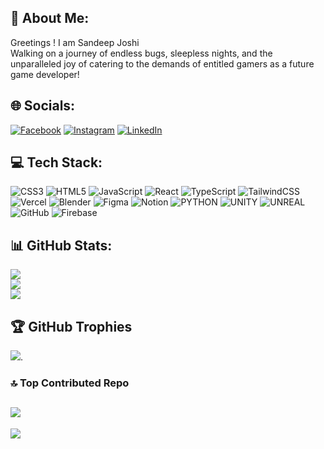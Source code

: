 ## 💫 About Me:
Greetings ! I am Sandeep Joshi<br>Walking on a journey of endless bugs, sleepless nights, and the unparalleled joy of catering to the demands of entitled gamers as a future game developer!


## 🌐 Socials:
[![Facebook](https://img.shields.io/badge/Facebook%20-%231877F2.svg?&style=for-the-badge&logo=Facebook&logoColor=white)](https://www.facebook.com/profile.php?id=100005611095592) [![Instagram](https://img.shields.io/badge/Instagram%20-%23E4405F.svg?&style=for-the-badge&logo=Instagram&logoColor=white)](https://instagram.com/josh_sandip) [![LinkedIn](https://img.shields.io/badge/linkedin%20-%230077B5.svg?&style=for-the-badge&logo=linkedin&logoColor=white)](https://www.linkedin.com/in/joshi-sandip/) 

## 💻 Tech Stack:
![CSS3](https://img.shields.io/badge/css3-%231572B6.svg?style=for-the-badge&logo=css3&logoColor=white) ![HTML5](https://img.shields.io/badge/html5-%23E34F26.svg?style=for-the-badge&logo=html5&logoColor=white) ![JavaScript](https://img.shields.io/badge/javascript-%23323330.svg?style=for-the-badge&logo=javascript&logoColor=%23F7DF1E) ![React](https://img.shields.io/badge/react-%2320232a.svg?style=for-the-badge&logo=react&logoColor=%2361DAFB) ![TypeScript](https://img.shields.io/badge/typescript%20-%23007ACC.svg?&style=for-the-badge&logo=typescript&logoColor=white) ![TailwindCSS](https://img.shields.io/badge/tailwindcss-%2338B2AC.svg?style=for-the-badge&logo=tailwind-css&logoColor=white) ![Vercel](https://img.shields.io/badge/vercel-%23000000.svg?style=for-the-badge&logo=vercel&logoColor=white) ![Blender](https://img.shields.io/badge/blender-%23F5792A.svg?style=for-the-badge&logo=blender&logoColor=white) ![Figma](https://img.shields.io/badge/figma-%23F24E1E.svg?style=for-the-badge&logo=figma&logoColor=white) ![Notion](https://img.shields.io/badge/Notion-%23000000.svg?style=for-the-badge&logo=notion&logoColor=white) ![PYTHON](https://img.shields.io/badge/python%20-%2314354C.svg?&style=for-the-badge&logo=python&logoColor=white) ![UNITY](https://img.shields.io/badge/Unity-%2320232a.svg?style=for-the-badge&logo=unity&logoColor=white) ![UNREAL](https://img.shields.io/badge/unreal-%2320232a.svg?style=for-the-badge&logo=unreal-engine&logoColor=white) ![GitHub](https://img.shields.io/badge/github%20-%23121011.svg?&style=for-the-badge&logo=github&logoColor=white) ![Firebase](https://img.shields.io/badge/firebase%20-%23039BE5.svg?&style=for-the-badge&logo=firebase)
## 📊 GitHub Stats:
![](https://github-readme-stats.vercel.app/api?username=SandeepJoshi111&theme=dark&hide_border=false&include_all_commits=false&count_private=false)<br/>
![](https://github-readme-streak-stats.herokuapp.com/?user=SandeepJoshi111&theme=dark&hide_border=false)<br/>
![](https://github-readme-stats.vercel.app/api/top-langs/?username=SandeepJoshi111&theme=dark&hide_border=false&include_all_commits=false&count_private=false&layout=compact)
## 🏆 GitHub Trophies
![](https://github-profile-trophy.vercel.app/?username=SandeepJoshi111&theme=radical&no-frame=false&no-bg=true&margin-w=4).
### 🔝 Top Contributed Repo
![](https://github-contributor-stats.vercel.app/api?username=SandeepJoshi111&limit=5&theme=dark&combine_all_yearly_contributions=true)
---
[![](https://visitcount.itsvg.in/api?id=SandeepJoshi111&icon=0&color=0)](https://visitcount.itsvg.in)

<!-- Proudly created with GPRM ( https://gprm.itsvg.in ) -->
